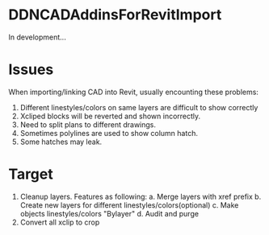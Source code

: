 # DDNCADAddinsForRevitImport

In development...

# Issues
When importing/linking CAD into Revit, usually encounting these problems:
1. Different linestyles/colors on same layers are difficult to show correctly
2. Xcliped blocks will be reverted and shown incorrectly.
3. Need to split plans to different drawings.
4. Sometimes polylines are used to show column hatch.
5. Some hatches may leak.

# Target
1. Cleanup layers. Features as following:
  a. Merge layers with xref prefix
  b. Create new layers for different linestyles/colors(optional)
  c. Make objects linestyles/colors "Bylayer"
  d. Audit and purge
2. Convert all xclip to crop
